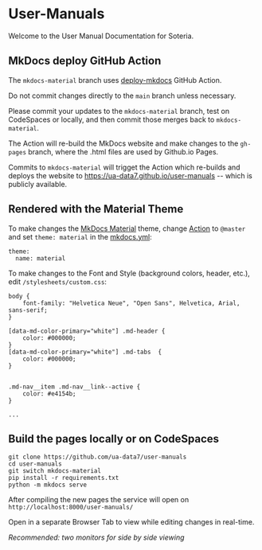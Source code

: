 # User-Manuals

Welcome to the User Manual Documentation for Soteria.

## MkDocs deploy GitHub Action

The `mkdocs-material` branch uses [deploy-mkdocs](https://github.com/marketplace/actions/deploy-mkdocs) GitHub Action.

Do not commit changes directly to the `main` branch unless necessary. 

Please commit your updates to the `mkdocs-material` branch, test on CodeSpaces or locally, and then commit those merges back to `mkdocs-material`.

The Action will re-build the MkDocs website and make changes to the `gh-pages` branch, where the .html files are used by Github.io Pages.

Commits to `mkdocs-material` will trigget the Action which re-builds and deploys the website to https://ua-data7.github.io/user-manuals -- which is publicly available. 

## Rendered with the Material Theme

To make changes the [MkDocs Material](https://squidfunk.github.io/mkdocs-material/) theme, change [Action](./github/workflows/main.yml) to `@master` and set `theme: material` in the [mkdocs.yml](./mkdocs.yml):

```{yaml}
theme:
  name: material
```

To make changes to the Font and Style (background colors, header, etc.), edit `/stylesheets/custom.css`:

```{css}
body {
    font-family: "Helvetica Neue", "Open Sans", Helvetica, Arial, sans-serif;
}

[data-md-color-primary="white"] .md-header {
    color: #000000;
}
[data-md-color-primary="white"] .md-tabs  {
    color: #000000;
}


.md-nav__item .md-nav__link--active {
    color: #e4154b;
}

...
```

## Build the pages locally or on CodeSpaces

```
git clone https://github.com/ua-data7/user-manuals
cd user-manuals
git switch mkdocs-material 
pip install -r requirements.txt
python -m mkdocs serve
```

After compiling the new pages the service will open on `http://localhost:8000/user-manuals/` 

Open in a separate Browser Tab to view while editing changes in real-time.

*Recommended: two monitors for side by side viewing* 